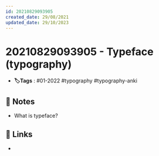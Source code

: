 ```yaml
---
id: 20210829093905
created_date: 29/08/2021
updated_date: 29/10/2023
---
```


# 20210829093905 - Typeface (typography)
- **🏷️Tags** : #01-2022 #typography #typography-anki
[ ](#anki-card)
## 📝 Notes
- What is typeface?
## 🔗 Links
-
